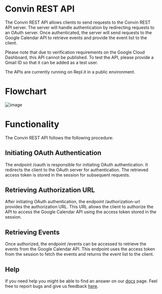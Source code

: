 # Convin REST API

The Convin REST API allows clients to send requests to the Convin REST API server. The server will handle authentication by redirecting requests to an OAuth server. Once authenticated, the server will send requests to the Google Calendar API to retrieve events and provide the event list to the client.

Please note that due to verification requirements on the Google Cloud Dashboard, this API cannot be published. To test the API, please provide a Gmail ID so that it can be added as a test user.

The APIs are currently running on Repl.it in a public environment.

# Flowchart
![image](https://github.com/zaidragib1/convin-rest-api/assets/110742924/8a3ddb20-66d3-4d0d-9803-9872b44036e4)

# Functionality

The Convin REST API follows the following procedure:

## Initiating OAuth Authentication

The endpoint /oauth is responsible for initiating OAuth authentication. It redirects the client to the OAuth server for authentication. The retrieved access token is stored in the session for subsequent requests.

## Retrieving Authorization URL

After initiating OAuth authentication, the endpoint /authorization-url provides the authorization URL. This URL allows the client to authorize the API to access the Google Calendar API using the access token stored in the session.

## Retrieving Events

Once authorized, the endpoint /events can be accessed to retrieve the events from the Google Calendar API. This endpoint uses the access token from the session to fetch the events and returns the event list to the client.

## Help

If you need help you might be able to find an answer on our [docs](https://docs.replit.com) page. Feel free to report bugs and give us feedback [here](https://replit.com/support).
